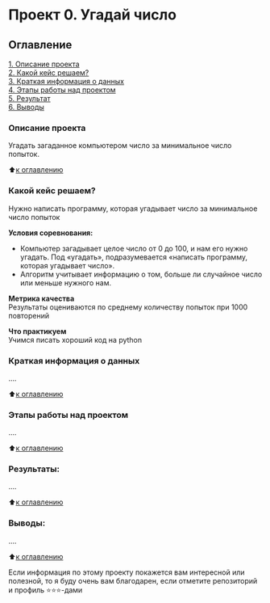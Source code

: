 # Проект 0. Угадай число

## Оглавление  
[1. Описание проекта](https://github.com/Illania/urfu_homework/tree/main/project_0.README.md#Описание-проекта)  
[2. Какой кейс решаем?](https://github.com/Illania/urfu_homework/tree/main/project_0.README.md#Какой-кейс-решаем)  
[3. Краткая информация о данных](https://github.com/Illania/urfu_homework/tree/main/project_0.README.md#Краткая-информация-о-данных)  
[4. Этапы работы над проектом](https://github.com/Illania/urfu_homework/tree/main/project_0.README.md#Этапы-работы-над-проектом)  
[5. Результат](https://github.com/Illania/urfu_homework/tree/main/project_0.README.md#Результат)    
[6. Выводы](https://github.com/Illania/urfu_homework/tree/main/project_0.README.md#Выводы) 

### Описание проекта    
Угадать загаданное компьютером число за минимальное число попыток.

:arrow_up:[к оглавлению](.README.md#Оглавление)


### Какой кейс решаем?    
Нужно написать программу, которая угадывает число за минимальное число попыток

**Условия соревнования:**  
- Компьютер загадывает целое число от 0 до 100, и нам его нужно угадать. Под «угадать», подразумевается «написать программу, которая угадывает число».
- Алгоритм учитывает информацию о том, больше ли случайное число или меньше нужного нам.

**Метрика качества**     
Результаты оцениваются по среднему количеству попыток при 1000 повторений

**Что практикуем**     
Учимся писать хороший код на python


### Краткая информация о данных
....
  
:arrow_up:[к оглавлению](.README.md#Оглавление)


### Этапы работы над проектом  
....

:arrow_up:[к оглавлению](.README.md#Оглавление)


### Результаты:  
....

:arrow_up:[к оглавлению](.README.md#Оглавление)


### Выводы:  
....

:arrow_up:[к оглавлению](.README.md#Оглавление)


Если информация по этому проекту покажется вам интересной или полезной, то я буду очень вам благодарен, если отметите репозиторий и профиль ⭐️⭐️⭐️-дами
